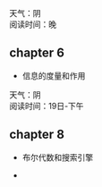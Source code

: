 天气：阴  
阅读时间：晚  

## chapter 6
+ 信息的度量和作用






天气：阴  
阅读时间：19日-下午 

## chapter 8
+ 布尔代数和搜索引擎


+ 


